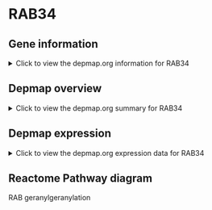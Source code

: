 <h1>RAB34</h1>

<h2>Gene information</h2>
<details>
  <summary>Click to view the depmap.org information for RAB34</summary>
  <iframe src="https://depmap.org/portal/gene/RAB34?tab=about" style="border:none;width:100%;height:800px"></iframe>
</details>

<h2>Depmap overview</h2>
<details>
  <summary>Click to view the depmap.org summary for RAB34</summary>
  <iframe src="https://depmap.org/portal/gene/RAB34?tab=overview" style="border:none;width:100%;height:800px"></iframe>
</details>

<h2>Depmap expression</h2>
<details>
  <summary>Click to view the depmap.org expression data for RAB34</summary>
  <iframe src="https://depmap.org/portal/gene/RAB34?tab=characterization" style="border:none;width:100%;height:800px"></iframe>
</details>



<h2>Reactome Pathway diagram</h2>
RAB geranylgeranylation
<div id="diagramHolder"></div>

<script>
    //Creating the Reactome Diagram widget
    //Take into account a proxy needs to be set up in your server side pointing to www.reactome.org
    function onReactomeDiagramReady(){  //This function is automatically called when the widget code is ready to be used
        var diagram = Reactome.Diagram.create({
            "placeHolder" : "diagramHolder",
            "width" : 900,
            "height" : 500
        });

        //Initialising it to the "Hemostasis" pathway
        diagram.loadDiagram("R-HSA-8873719");

        //Adding different listeners

        diagram.onDiagramLoaded(function (loaded) {
            console.info("Loaded ", loaded);
            diagram.flagItems("BAD");
	    diagram.flagItems("Q92934");
            if (loaded == "R-HSA-8873719") diagram.selectItem("R-HSA-8873719");
        });

     }
</script>



